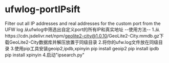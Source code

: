 # ufwlog-portIPsift
Filter out all IP addresses and real addresses for the custom port from the UFW log
从ufwlog中筛选出自定义port的所有IP和真实地址
--使用方法--
1.从https://cdn.jsdelivr.net/npm/geolite2-city@1.0.10/GeoLite2-City.mmdb.gz下载GeoLite2-City数据库并解压放置于同级目录
2.将你的ufw.log文件放在同级目录
3.使用pip工具安装geoip2,ipdb,xpinyin
  pip install geoip2
  pip install ipdb
  pip install xpinyin
4.启动"ipsearch.py"
